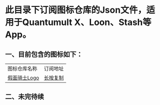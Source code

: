 # 此目录下订阅图标仓库的Json文件，适用于Quantumult X、Loon、Stash等App。

## 一、目前包含的图标如下：
|     |     |
| --- | --- |
| 图标仓库名称 | 订阅地址 |
| [假面骑士Logo](https://github.com/iamhuangli/Icon/tree/main/KamenRider "https://github.com/iamhuangli/Icon/tree/main/KamenRider") | [长按复制](https://raw.githubusercontent.com/iamhuangli/Icon/main/Subscription/KamenRiderIcon.json "https://raw.githubusercontent.com/iamhuangli/Icon/main/Subscription/KamenRiderIcon.json") |

## 二、未完待续
